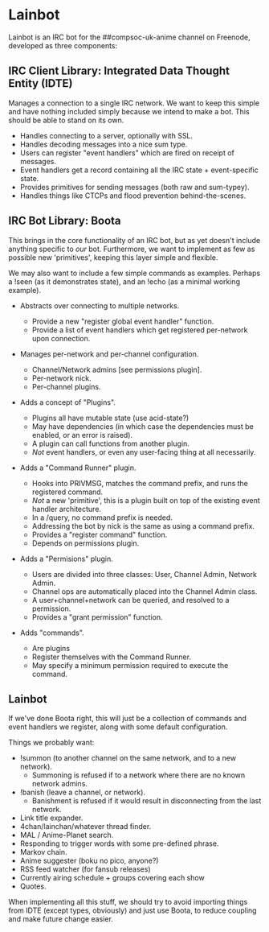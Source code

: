 # Lainbot

Lainbot is an IRC bot for the ##compsoc-uk-anime channel on Freenode,
developed as three components:

## IRC Client Library: Integrated Data Thought Entity (IDTE)

Manages a connection to a single IRC network. We want to keep this
simple and have nothing included simply because we intend to make a
bot. This should be able to stand on its own.

 - Handles connecting to a server, optionally with SSL.
 - Handles decoding messages into a nice sum type.
 - Users can register "event handlers" which are fired on receipt of
   messages.
 - Event handlers get a record containing all the IRC state +
   event-specific state.
 - Provides primitives for sending messages (both raw and sum-typey).
 - Handles things like CTCPs and flood prevention behind-the-scenes.

## IRC Bot Library: Boota

This brings in the core functionality of an IRC bot, but as yet
doesn't include anything specific to *our* bot. Furthermore, we want
to implement as few as possible new 'primitives', keeping this layer
simple and flexible.

We may also want to include a few simple commands as examples. Perhaps
a !seen (as it demonstrates state), and an !echo (as a minimal working
example).

 - Abstracts over connecting to multiple networks.
   - Provide a new "register global event handler" function.
   - Provide a list of event handlers which get registered per-network
     upon connection.

 - Manages per-network and per-channel configuration.
   - Channel/Network admins [see permissions plugin].
   - Per-network nick.
   - Per-channel plugins.

 - Adds a concept of "Plugins".
   - Plugins all have mutable state (use acid-state?)
   - May have dependencies (in which case the dependencies must be
     enabled, or an error is raised).
   - A plugin can call functions from another plugin.
   - *Not* event handlers, or even any user-facing thing at all
     necessarily.

 - Adds a "Command Runner" plugin.
   - Hooks into PRIVMSG, matches the command prefix, and runs the
     registered command.
   - *Not* a new 'primitive', this is a plugin built on top of the
     existing event handler architecture.
   - In a /query, no command prefix is needed.
   - Addressing the bot by nick is the same as using a command prefix.
   - Provides a "register command" function.
   - Depends on permissions plugin.

 - Adds a "Permisions" plugin.
   - Users are divided into three classes: User, Channel Admin,
     Network Admin.
   - Channel ops are automatically placed into the Channel Admin
     class.
   - A user+channel+network can be queried, and resolved to a
     permission.
   - Provides a "grant permission" function.

 - Adds "commands".
   - Are plugins
   - Register themselves with the Command Runner.
   - May specify a minimum permission required to execute the command.

## Lainbot

If we've done Boota right, this will just be a collection of commands
and event handlers we register, along with some default configuration.

Things we probably want:

 - !summon (to another channel on the same network, and to a new
   network).
   - Summoning is refused if to a network where there are no known
     network admins.
 - !banish (leave a channel, or network).
   - Banishment is refused if it would result in disconnecting from
     the last network.
 - Link title expander.
 - 4chan/lainchan/whatever thread finder.
 - MAL / Anime-Planet search.
 - Responding to trigger words with some pre-defined phrase.
 - Markov chain.
 - Anime suggester (boku no pico, anyone?)
 - RSS feed watcher (for fansub releases)
 - Currently airing schedule + groups covering each show
 - Quotes.

When implementing all this stuff, we should try to avoid importing
things from IDTE (except types, obviously) and just use Boota, to
reduce coupling and make future change easier.
